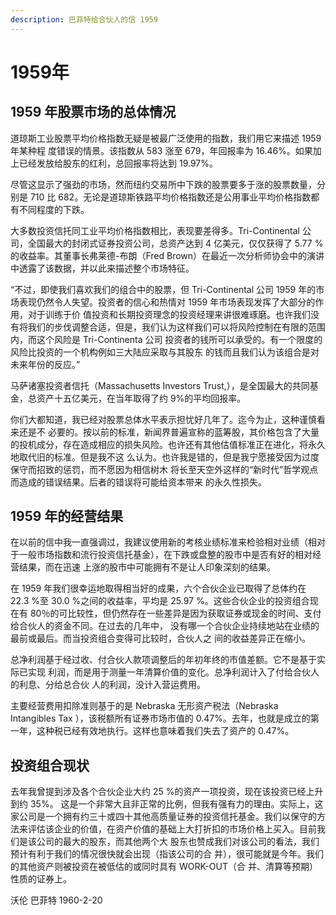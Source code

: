 ```yaml
---
description: 巴菲特给合伙人的信 1959
---
```


# 1959年

## 1959 年股票市场的总体情况

道琼斯工业股票平均价格指数无疑是被最广泛使用的指数，我们用它来描述 1959年某种程 度错误的情景。该指数从 583 涨至 679，年回报率为 16.46%。如果加上已经发放给股东的红利，总回报率将达到 19.97%。

尽管这显示了强劲的市场，然而纽约交易所中下跌的股票要多于涨的股票数量，分别是 710 比 682。无论是道琼斯铁路平均价格指数还是公用事业平均价格指数都有不同程度的下跌。

大多数投资信托同工业平均价格指数相比，表现要差得多。Tri-Continental 公司，全国最大的封闭式证券投资公司，总资产达到 4 亿美元，仅仅获得了 5.77 %的收益率。其董事长弗莱德-布朗（Fred Brown）在最近一次分析师协会中的演讲中透露了该数据，并以此来描述整个市场特征。

“不过，即使我们喜欢我们的组合中的股票，但 Tri-Continental 公司 1959 年的市场表现仍然令人失望。投资者的信心和热情对 1959 年市场表现发挥了大部分的作用，对于训练于价 值投资和长期投资理念的投资经理来讲很难琢磨。也许我们没有将我们的步伐调整合适，但是，我们认为这样我们可以将风险控制在有限的范围内，而这个风险是 Tri-Continenta 公司 投资者的钱所可以承受的。有一个限度的风险比投资的一个机构例如三大陆应采取与其股东 的钱而且我们认为该组合是对未来年份的反应。”

马萨诸塞投资者信托（Massachusetts Investors Trust,），是全国最大的共同基金，总资产十五亿美元，在当年取得了约 9%的平均回报率。

你们大都知道，我已经对股票总体水平表示担忧好几年了。迄今为止，这种谨慎看来还是不 必要的。按以前的标准，新闻界普遍宣称的蓝筹股，其价格包含了大量的投机成分，存在造成相应的损失风险。也许还有其他估值标准正在进化，将永久地取代旧的标准。但是我不这 么认为。也许我是错的，但是我宁愿接受因为过度保守而招致的惩罚，而不愿因为相信树木 将长至天空外这样的“新时代”哲学观点而造成的错误结果。后者的错误将可能给资本带来 的永久性损失。

## 1959 年的经营结果

在以前的信中我一直强调过，我建议使用新的考核业绩标准来检验相对业绩（相对于一般市场指数和流行投资信托基金），在下跌或盘整的股市中是否有好的相对经营结果，而在迅速 上涨的股市中可能拥有不是让人印象深刻的结果。

在 1959 年我们很幸运地取得相当好的成果，六个合伙企业已取得了总体约在 22.3 %至 30.0 %之间的收益率，平均是 25.97 %。这些合伙企业的投资组合现在有 80％的可比较性，但仍然存在一些差异是因为获取证券或现金的时间、支付给合伙人的资金不同。在过去的几年中， 没有哪一个合伙企业持续地站在业绩的最前或最后。而当投资组合变得可比较时，合伙人之 间的收益差异正在缩小。

总净利润基于经过收、付合伙人款项调整后的年初年终的市值差额。它不是基于实际已实现 利润，而是用于测量一年清算价值的变化。总净利润计入了付给合伙人的利息、分给总合伙 人的利润，没计入营运费用。

主要经营费用扣除准则基于的是 Nebraska 无形资产税法（Nebraska Intangibles Tax ），该税额所有证券市场市值的 0.47%。去年，也就是成立的第一年，这种税已经有效地执行。这样也意味着我们失去了资产的 0.47%。

## 投资组合现状

去年我曾提到涉及各个合伙企业大约 25 %的资产一项投资，现在该投资已经上升到约 35%。 这是一个非常大且非正常的比例，但我有强有力的理由。实际上，这家公司是一个拥有约三十或四十其他高质量证券的投资信托基金。我们以保守的方法来评估该企业的价值，在资产价值的基础上大打折扣的市场价格上买入。目前我们是该公司的最大的股东，而其他两个大 股东也赞成我们对该公司的看法，我们预计有利于我们的情况很快就会出现（指该公司的合 并），很可能就是今年。我们的其他资产则被投资在被低估的或同时具有 WORK-OUT（合 并、清算等预期）性质的证券上。

沃伦 巴菲特 1960-2-20
